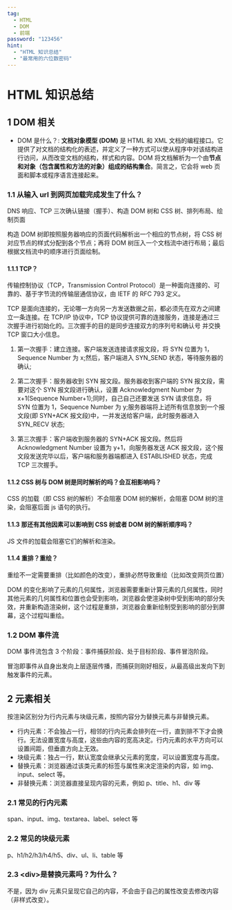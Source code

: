 ```yaml
---
tag:
  - HTML
  - DOM
  - 前端
password: "123456"
hint:
  - "HTML 知识总结"
  - "最常用的六位数密码"
---
```


# HTML 知识总结

## 1 DOM 相关

- DOM 是什么？: **文档对象模型 (DOM)** 是 HTML 和 XML 文档的编程接口。它提供了对文档的结构化的表述，并定义了一种方式可以使从程序中对该结构进行访问，从而改变文档的结构，样式和内容。DOM 将文档解析为一个由**节点和对象（包含属性和方法的对象）组成的结构集合**。简言之，它会将 web 页面和脚本或程序语言连接起来。

### 1.1 从输入 url 到网页加载完成发生了什么？

DNS 响应、TCP 三次确认链接（握手）、构造 DOM 树和 CSS 树、排列布局、绘制页面

构造 DOM 树即按照服务器响应的页面代码解析出一个相应的节点树，将 CSS 树对应节点的样式分配到各个节点；再将 DOM 树压入一个文档流中进行布局；最后根据文档流中的顺序进行页面绘制。

#### 1.1.1 TCP？

传输控制协议（TCP，Transmission Control Protocol）是一种面向连接的、可靠的、基于字节流的传输层通信协议，由 IETF 的 RFC 793 定义。

TCP 是面向连接的，无论哪一方向另一方发送数据之前，都必须先在双方之间建立一条连接。在 TCP/IP 协议中，TCP 协议提供可靠的连接服务，连接是通过三次握手进行初始化的。三次握手的目的是同步连接双方的序列号和确认号 并交换 TCP 窗口大小信息。

1.  第一次握手：建立连接。客户端发送连接请求报文段，将 SYN 位置为 1，Sequence Number 为 x;然后，客户端进入 SYN_SEND 状态，等待服务器的确认;

2.  第二次握手：服务器收到 SYN 报文段。服务器收到客户端的 SYN 报文段，需要对这个 SYN 报文段进行确认，设置 Acknowledgment Number 为 x+1(Sequence Number+1);同时，自己自己还要发送 SYN 请求信息，将 SYN 位置为 1，Sequence Number 为 y;服务器端将上述所有信息放到一个报文段(即 SYN+ACK 报文段)中，一并发送给客户端，此时服务器进入 SYN_RECV 状态;

3.  第三次握手：客户端收到服务器的 SYN+ACK 报文段。然后将 Acknowledgment Number 设置为 y+1，向服务器发送 ACK 报文段，这个报文段发送完毕以后，客户端和服务器端都进入 ESTABLISHED 状态，完成 TCP 三次握手。

#### 1.1.2 CSS 树与 DOM 树是同时解析的吗？会互相影响吗？

CSS 的加载（即 CSS 树的解析）不会阻塞 DOM 树的解析，会阻塞 DOM 树的渲染，会阻塞后面 js 语句的执行。

#### 1.1.3 那还有其他因素可以影响到 CSS 树或者 DOM 树的解析顺序吗？

JS 文件的加载会阻塞它们的解析和渲染。

#### 1.1.4 重排？重绘？

重绘不一定需要重排（比如颜色的改变），重排必然导致重绘（比如改变网页位置）

DOM 的变化影响了元素的几何属性，浏览器需要重新计算元素的几何属性，同时其他元素的几何属性和位置也会受到影响，浏览器会使渲染树中受到影响的部分失效，并重新构造渲染树，这个过程是重排，浏览器会重新绘制受到影响的部分到屏幕，这个过程叫重绘。

### 1.2 DOM 事件流

DOM 事件流包含 3 个阶段：事件捕获阶段、处于目标阶段、事件冒泡阶段。

冒泡即事件从自身出发向上层逐层传播，而捕获则刚好相反，从最高级出发向下到触发事件的元素。

## 2 元素相关

按渲染区别分为行内元素与块级元素，按照内容分为替换元素与非替换元素。

- 行内元素：不会独占一行，相邻的行内元素会排列在一行，直到排不下才会换行。无法设置宽度与高度，这些由内容的宽高决定。行内元素的水平方向可以设置间距，但垂直方向上无效。
- 块级元素：独占一行，默认宽度会继承父元素的宽度，可以设置宽度与高度。
- 替换元素：浏览器通过该类元素的标签与属性来决定渲染的内容，如 img、input、select 等。
- 非替换元素：浏览器直接呈现内容的元素，例如 p、title、h1、div 等

### 2.1 常见的行内元素

span、input、img、textarea、label、select 等

### 2.2 常见的块级元素

p、h1/h2/h3/h4/h5、div、ul、li、table 等

### 2.3 \<div\>是替换元素吗？为什么？

不是，因为 div 元素只呈现它自己的内容，不会由于自己的属性改变去修改内容（非样式改变）。

